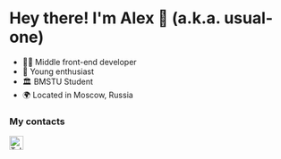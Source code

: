 # Hey there! I'm Alex 🙂 (a.k.a. usual-one)

- 👨‍💻 Middle front-end developer
- 🌠 Young enthusiast
- 🏛 BMSTU Student
- 🌍 Located in Moscow, Russia

### My contacts
<a href="https://t.me/usual_one"><img src="https://cdn.svgporn.com/logos/telegram.svg" alt="Telegram" height="25px" align="left" /></a>
